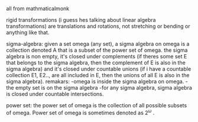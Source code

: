 all from mathmaticalmonk


rigid transformations (i guess hes talking about linear algebra transformations) are translations and rotations, not stretching or bending or anything like that. 

sigma-algebra: 
given a set omega (any set), a sigma algebra on omega is a collection denoted A that is a subset of the power set of omega. the sigma algebra is non empty, it's closed under complements (if theres some set E that belongs to the sigma algebra, then the complement of E is also in the sigma algebra) and it's closed under countable unions (if i have a countable collection E1, E2.., are all included in E, then the unions of all E is also in the sigma algebra).
remakars:
-omega is inside the sigma algebra on omega. 
-the empty set is on the sigma algebra
-for any sigma algebra, sigma algebra is closed under countable intersections. 

power set:
the power set of omega is the collection of all possible subsets of omega. Power set of omega is sometimes denoted as $2^{\omega}$ . 